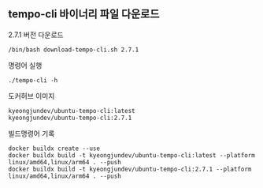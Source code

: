 ## tempo-cli 바이너리 파일 다운로드
2.7.1 버전 다운로드
```
/bin/bash download-tempo-cli.sh 2.7.1
```

명령어 실행
```
./tempo-cli -h
```

도커허브 이미지
```
kyeongjundev/ubuntu-tempo-cli:latest
kyeongjundev/ubuntu-tempo-cli:2.7.1
```

빌드명령어 기록
```
docker buildx create --use
docker buildx build -t kyeongjundev/ubuntu-tempo-cli:latest --platform linux/amd64,linux/arm64 . --push
docker buildx build -t kyeongjundev/ubuntu-tempo-cli:2.7.1 --platform linux/amd64,linux/arm64 . --push
```